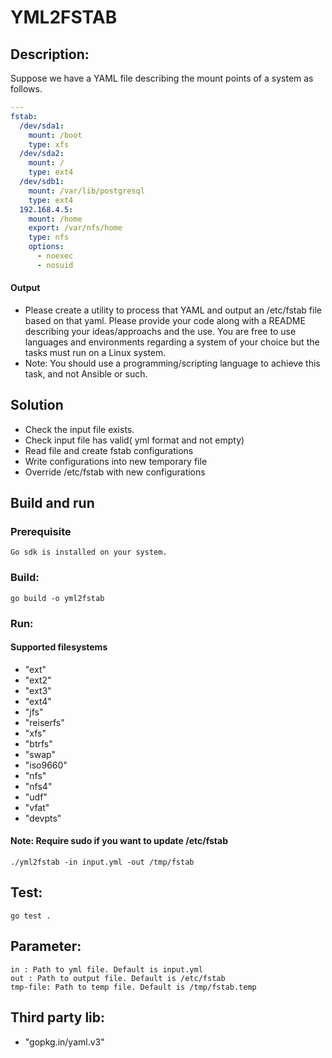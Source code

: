 # YML2FSTAB
## Description:
Suppose we have a YAML file describing the mount points of a system as follows.
```yaml
---
fstab:
  /dev/sda1:
    mount: /boot
    type: xfs
  /dev/sda2:
    mount: /
    type: ext4
  /dev/sdb1:
    mount: /var/lib/postgresql
    type: ext4
  192.168.4.5:
    mount: /home
    export: /var/nfs/home
    type: nfs
    options:
      - noexec
      - nosuid
```
#### Output
- Please create a utility to process that YAML and output an /etc/fstab file based on that yaml.
Please provide your code along with a README describing your ideas/approachs and the use.
You are free to use languages and environments regarding a system of your choice but the tasks
must run on a Linux system.
- Note: You should use a programming/scripting language to achieve this task, and not Ansible
or such.

## Solution

- Check the input file exists.
- Check input file has valid( yml format and not empty)
- Read file and create fstab configurations
- Write configurations into new temporary file
- Override /etc/fstab with new configurations

## Build and run
### Prerequisite
```text
Go sdk is installed on your system.
```
### Build:
```shell
go build -o yml2fstab
```
### Run:
#### Supported filesystems
- "ext"
- "ext2"
- "ext3"
- "ext4"
- "jfs"
- "reiserfs"
- "xfs"
- "btrfs"
- "swap"
- "iso9660"
- "nfs"
- "nfs4"
- "udf"
- "vfat"
- "devpts"


#### Note: Require sudo if you want to update /etc/fstab
```shell
./yml2fstab -in input.yml -out /tmp/fstab
```

## Test:
```shell
go test .

```

## Parameter:
```shell
in : Path to yml file. Default is input.yml
out : Path to output file. Default is /etc/fstab
tmp-file: Path to temp file. Default is /tmp/fstab.temp
```
## Third party lib:
- "gopkg.in/yaml.v3"

